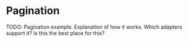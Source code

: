 # Pagination

TODO: Pagination example.  Explanation of how it works.  Which adapters support it?  Is this the best place for this?